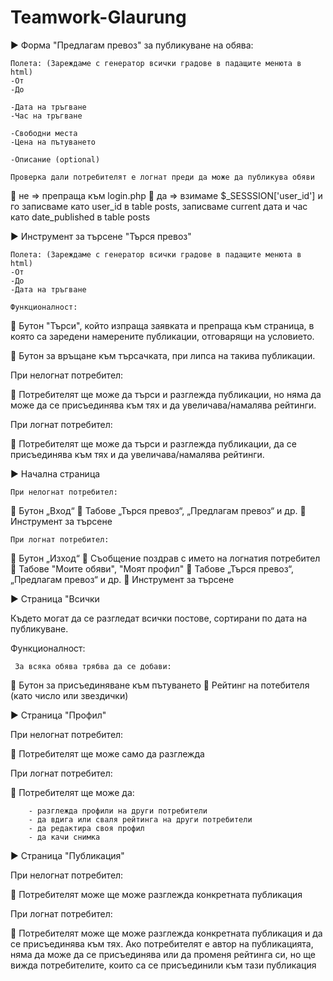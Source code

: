 # Teamwork-Glaurung

►	Форма "Предлагам превоз"  за публикуване на обява:

	Полета: (Зареждаме с генератор всички градове в падащите менюта в html)
	-От
	-До

	-Дата на тръгване
	-Час на тръгване

	-Свободни места
	-Цена на пътуването

	-Описание (optional)

	Проверка дали потребителят е логнат преди да може да публикува обяви

	не  =>  препраща към login.php
	да => взимаме $_SESSSION['user_id'] и го записваме като user_id в table posts,
			           записваме current дата и час като date_published в table posts
			   

►	Инструмент за търсене "Търся превоз"

	Полета: (Зареждаме с генератор всички градове в падащите менюта в html)
	-От
	-До
	-Дата на тръгване

	Функционалност:

	Бутон "Търси", който изпраща заявката и препраща към страница, в която са заредени намерените публикации, отговарящи на условието.

	Бутон за връщане към търсачката, при липса на такива публикации.

При нелогнат потребител:

	Потребителят ще може да търси и разглежда публикации, но няма да може да се присъединява към тях и да увеличава/намалява рейтинги.

При логнат потребител:

	Потребителят ще може да търси и разглежда публикации,  да се присъединява към тях и да увеличава/намалява рейтинги.


►	Начална страница 

	При нелогнат потребител:

	Бутон  „Вход“
	Табове „Търся превоз“,  „Предлагам превоз“  и др.
	Инструмент за търсене


	При логнат потребител:

	Бутон  „Изход“
	 Съобщение поздрав с името на логнатия потребител
	Табове "Моите обяви", "Моят профил"
	Табове „Търся превоз“,  „Предлагам превоз“  и др.
	Инструмент за търсене

►	Страница "Всички

 Където могат да се разгледат всички постове, сортирани по дата на публикуване.

Функционалност:

	 За всяка обява трябва да се добави:

	Бутон за присъединяване към пътуването
	Рейтинг на потебителя (като число или звездички)


►	Страница "Профил" 

При нелогнат потребител:

	Потребителят ще може само да разглежда

При логнат потребител:

	 Потребителят ще може да:

		- разглежда профили на други потребители
		- да вдига или сваля рейтинга на други потребители
		- да редактира своя профил
		- да качи снимка					

►	Страница "Публикация"
 
При нелогнат потребител:

	Потребителят може ще може разглежда  конкретната публикация

При логнат потребител:

	Потребителят може ще може разглежда  конкретната публикация и да се присъединява към тях.  Ако потребителят е автор на публикацията, няма да може да се присъединява или да променя рейтинга си, но  ще вижда потребителите, които са се присъединили към тази публикация
